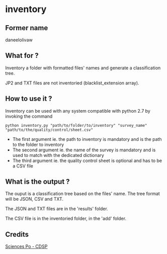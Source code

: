 # inventory


## Former name

daneelolivaw


## What for ?

Inventory a folder with formatted files' names and generate a classification tree.

JP2 and TXT files are not inventoried (blacklist_extension array).


## How to use it ?

Inventory can be used with any system compatible with python 2.7 by invoking the command

`python inventory.py "path/to/folder/to/inventory" "survey_name" "path/to/the/quality/control/sheet.csv"`

 * The first argument ie. the path to inventory is mandatory and is the path to the folder to inventory
 * The second argument ie. the name of the survey is mandatory and is used to match with the dedicated dictionary
 * The third argument ie. the quality control sheet is optional and has to be a CSV file


## What is the output ?

The ouput is a classification tree based on the files' name. The tree format will be JSON, CSV and TXT.

The JSON and TXT files are in the 'results' folder.

The CSV file is in the inventoried folder, in the 'add' folder.


## Credits

[Sciences Po - CDSP](http://cdsp.sciences-po.fr/)